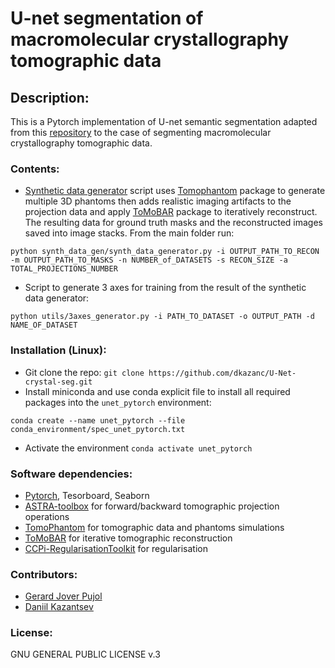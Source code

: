 # U-net segmentation of macromolecular crystallography tomographic data

## Description:
This is a Pytorch implementation of U-net semantic segmentation adapted from this [repository](https://github.com/milesial/Pytorch-UNet) to the case of segmenting macromolecular crystallography tomographic data.

### Contents:
* [Synthetic data generator](https://github.com/dkazanc/U-Net-crystal-seg/blob/main/synth_data_gen/synth_data_generator.py) script uses [Tomophantom](https://github.com/dkazanc/TomoPhantom) package to generate multiple 3D phantoms then adds realistic imaging artifacts to the projection data and apply [ToMoBAR](https://github.com/dkazanc/ToMoBAR) package to iteratively reconstruct. The resulting data for ground truth masks and the reconstructed images saved into image stacks. From the main folder run:
```
python synth_data_gen/synth_data_generator.py -i OUTPUT_PATH_TO_RECON -m OUTPUT_PATH_TO_MASKS -n NUMBER_of_DATASETS -s RECON_SIZE -a TOTAL_PROJECTIONS_NUMBER
```
* Script to generate 3 axes for training from the result of the synthetic data generator:
```
python utils/3axes_generator.py -i PATH_TO_DATASET -o OUTPUT_PATH -d NAME_OF_DATASET
```

### Installation (Linux):
* Git clone the repo: `git clone https://github.com/dkazanc/U-Net-crystal-seg.git`
* Install miniconda and use conda explicit file to install all required packages into the `unet_pytorch` environment:
```
conda create --name unet_pytorch --file conda_environment/spec_unet_pytorch.txt
```
* Activate the environment `conda activate unet_pytorch`

### Software dependencies:
 * [Pytorch](https://pytorch.org/), Tesorboard, Seaborn
 * [ASTRA-toolbox](https://www.astra-toolbox.com/) for forward/backward tomographic projection operations
 * [TomoPhantom](https://github.com/dkazanc/TomoPhantom) for tomographic data and phantoms simulations
 * [ToMoBAR](https://github.com/dkazanc/ToMoBAR) for iterative tomographic reconstruction
 * [CCPi-RegularisationToolkit](https://github.com/vais-ral/CCPi-Regularisation-Toolkit) for regularisation


### Contributors:
* [Gerard Jover Pujol](https://github.com/IararIV)
* [Daniil Kazantsev](https://github.com/dkazanc)

### License:
GNU GENERAL PUBLIC LICENSE v.3
